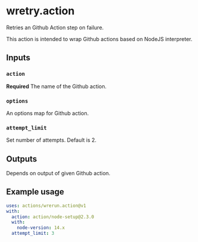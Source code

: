 # wretry.action

Retries an Github Action step on failure.

This action is intended to wrap Github actions based on NodeJS interpreter.

## Inputs

### `action`

**Required** The name of the Github action.

### `options`

An options map for Github action.

### `attempt_limit`

Set number of attempts. Default is 2.

## Outputs

Depends on output of given Github action.

## Example usage

```yaml
uses: actions/wrerun.action@v1
with:
  action: action/node-setup@2.3.0
  with:
    node-version: 14.x
  attempt_limit: 3
```
